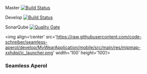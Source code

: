 Master [![Build Status](https://travis-ci.org/code-schreiber/seamless-aperol.svg?branch=master)](https://travis-ci.org/code-schreiber/seamless-aperol)

Develop [![Build Status](https://travis-ci.org/code-schreiber/seamless-aperol.svg?branch=develop)](https://travis-ci.org/code-schreiber/seamless-aperol)

SonarQube [![Quality Gate](https://sonarqube.com/api/badges/gate?key=MyWearApplication)](https://sonarqube.com/dashboard?id=MyWearApplication)

<img align=‘center’ src='https://raw.githubusercontent.com/code-schreiber/seamless-aperol/develop/MyWearApplication/mobile/src/main/res/mipmap-xxhdpi/ic_launcher.png' width='100’ height='100’/>

### Seamless Aperol


